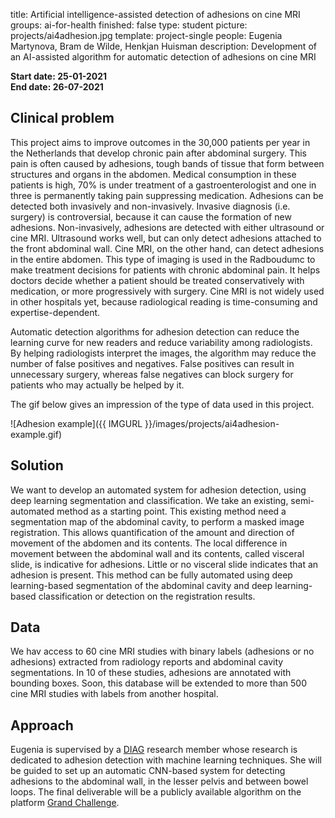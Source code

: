 title: Artificial intelligence-assisted detection of adhesions on cine MRI
groups: ai-for-health
finished: false
type: student
picture: projects/ai4adhesion.jpg
template: project-single
people: Eugenia Martynova, Bram de Wilde, Henkjan Huisman
description: Development of an AI-assisted algorithm for automatic detection of adhesions on cine MRI

**Start date: 25-01-2021** <br>
**End date: 26-07-2021**

## Clinical problem 

This project aims to improve outcomes in the
30,000 patients per year in the Netherlands that develop chronic pain
after abdominal surgery. This pain is often caused by adhesions,
tough bands of tissue that form between structures and organs in
the abdomen. Medical consumption in these patients is high, 70%
is under treatment of a gastroenterologist and one in three is
permanently taking pain suppressing medication. Adhesions can be
detected both invasively and non-invasively. Invasive diagnosis
(i.e. surgery) is controversial, because it can cause the formation
of new adhesions. Non-invasively, adhesions are detected with either
ultrasound or cine MRI. Ultrasound works well, but can only detect
adhesions attached to the front abdominal wall. Cine MRI, on the
other hand, can detect adhesions in the entire abdomen.  This type
of imaging is used in the Radboudumc to make treatment decisions
for patients with chronic abdominal pain. It helps doctors decide
whether a patient should be treated conservatively with medication,
or more progressively with surgery. Cine MRI is not widely used in
other hospitals yet, because radiological reading is time-consuming
and expertise-dependent.

Automatic detection algorithms for adhesion detection can reduce
the learning curve for new readers and reduce variability among
radiologists.  By helping radiologists interpret the images, the
algorithm may reduce the number of false positives and negatives. False
positives can result in unnecessary surgery, whereas false negatives
can block surgery for patients who may actually be helped by it.

The gif below gives an impression of the type of data used in this
project.

![Adhesion example]({{ IMGURL }}/images/projects/ai4adhesion-example.gif)

## Solution 

We want to develop an automated system for adhesion
detection, using deep learning segmentation and classification. We take
an existing, semi-automated method as a starting point.  This existing
method need a segmentation map of the abdominal cavity, to perform a
masked image registration. This allows quantification of the amount
and direction of movement of the abdomen and its contents.  The local
difference in movement between the abdominal wall and its contents,
called visceral slide, is indicative for adhesions. Little or no
visceral slide indicates that an adhesion is present. This method
can be fully automated using deep learning-based segmentation of the
abdominal cavity and deep learning-based classification or detection
on the registration results.

## Data 

We hav access to 60 cine MRI studies
with binary labels (adhesions or no adhesions) extracted from radiology
reports and abdominal cavity segmentations. In 10 of these studies,
adhesions are annotated with bounding boxes. Soon, this database
will be extended to more than 500 cine MRI studies with labels from
another hospital.

## Approach 

Eugenia is supervised by a
[DIAG](https://www.diagnijmegen.nl/) research member whose
research is dedicated to adhesion detection with machine learning
techniques. She will be guided
to set up an automatic CNN-based system for detecting adhesions to the
abdominal wall, in the lesser pelvis and between bowel loops. The final
deliverable will be a publicly available algorithm on the platform
[Grand Challenge](https://grand-challenge.org/algorithms/).
